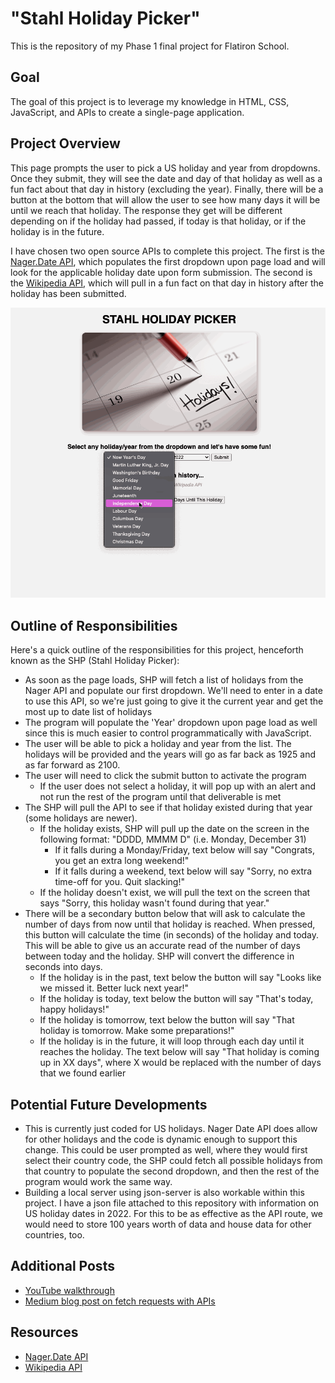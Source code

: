 # "Stahl Holiday Picker"

This is the repository of my Phase 1 final project for Flatiron School.

## Goal
The goal of this project is to leverage my knowledge in HTML, CSS, JavaScript, and APIs to create a single-page application.


## Project Overview
This page prompts the user to pick a US holiday and year from dropdowns. Once they submit, they will see the date and day of that holiday as well as a fun fact about that day in history (excluding the year). Finally, there will be a button at the bottom that will allow the user to see how many days it will be until we reach that holiday. The response they get will be different depending on if the holiday had passed, if today is that holiday, or if the holiday is in the future.

I have chosen two open source APIs to complete this project. The first is the [Nager.Date API](https://date.nager.at), which populates the first dropdown upon page load and will look for the applicable holiday date upon form submission. The second is the [Wikipedia API](https://api.wikimedia.org/wiki/API_reference/Feed/On_this_day), which will pull in a fun fact on that day in history after the holiday has been submitted. 

![](https://github.com/Andrewstahl/phase-1-final-project/blob/main/media/StahlHolidayPicker.gif)

## Outline of Responsibilities
Here's a quick outline of the responsibilities for this project, henceforth known as the SHP (Stahl Holiday Picker):
- As soon as the page loads, SHP will fetch a list of holidays from the Nager API and populate our first dropdown. We'll need to enter in a date to use this API, so we're just going to give it the current year and get the most up to date list of holidays 
- The program will populate the 'Year' dropdown upon page load as well since this is much easier to control programmatically with JavaScript. 
- The user will be able to pick a holiday and year from the list. The holidays will be provided and the years will go as far back as 1925 and as far forward as 2100.
- The user will need to click the submit button to activate the program
  - If the user does not select a holiday, it will pop up with an alert and not run the rest of the program until that deliverable is met
- The SHP will pull the API to see if that holiday existed during that year (some holidays are newer).
  - If the holiday exists, SHP will pull up the date on the screen in the following format: "DDDD, MMMM D" (i.e. Monday, December 31)
    - If it falls during a Monday/Friday, text below will say "Congrats, you get an extra long weekend!"
    - If it falls during a weekend, text below will say "Sorry, no extra time-off for you. Quit slacking!"
  - If the holiday doesn't exist, we will pull the text on the screen that says "Sorry, this holiday wasn't found during that year."
- There will be a secondary button below that will ask to calculate the number of days from now until that holiday is reached. When pressed, this button will calculate the time (in seconds) of the holiday and today. This will be able to give us an accurate read of the number of days between today and the holiday. SHP will convert the difference in seconds into days.
  - If the holiday is in the past, text below the button will say "Looks like we missed it. Better luck next year!"
  - If the holiday is today, text below the button will say "That's today, happy holidays!"
  - If the holiday is tomorrow, text below the button will say "That holiday is tomorrow. Make some preparations!"
  - If the holiday is in the future, it will loop through each day until it reaches the holiday. The text below will say "That holiday is coming up in XX days", where X would be replaced with the number of days that we found earlier

## Potential Future Developments
- This is currently just coded for US holidays. Nager Date API does allow for other holidays and the code is dynamic enough to support this change. This could be user prompted as well, where they would first select their country code, the SHP could fetch all possible holidays from that country to populate the second dropdown, and then the rest of the program would work the same way.
- Building a local server using json-server is also workable within this project. I have a json file attached to this repository with information on US holiday dates in 2022. For this to be as effective as the API route, we would need to store 100 years worth of data and house data for other countries, too.

## Additional Posts
- [YouTube walkthrough](https://youtu.be/7PzUS3bsAXg)
- [Medium blog post on fetch requests with APIs](https://medium.com/@andrewstahl96/using-javascript-to-fetch-data-with-apis-fe7a64065822)

## Resources
- [Nager.Date API](https://date.nager.at)
- [Wikipedia API](https://api.wikimedia.org/wiki/API_reference/Feed/On_this_day)
